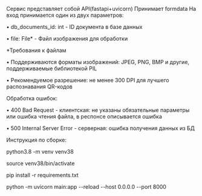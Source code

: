 Сервис представляет собой API(fastapi+uvicorn) 
Принимает formdata 
На вход принимается один из двух параметров:

•	db_documents_id: int - ID документа в базе данных 

•	file: File* - Файл изображения для обработки

*Требования к файлам

•	Поддерживаются форматы изображений: JPEG, PNG, BMP и другие, поддерживаемые библиотекой PIL

•	Рекомендуемое разрешение: не менее 300 DPI для лучшего распознавания QR-кодов

Обработка ошибок:

•	400 Bad Request - клиентская: не указаны обязательные параметры или ошибка чтения файла, в респонсе описывается ошибка

•	500 Internal Server Error - серверная: ошибка получения данных из БД

Инструкция по сборке: 

python3.8 -m venv venv38

source venv38/bin/activate

pip install -r requirements.txt

python -m uvicorn main:app --reload --host 0.0.0.0 --port 8000
